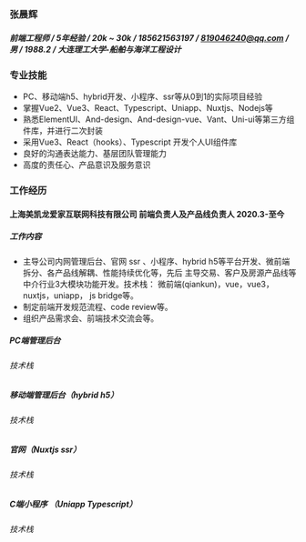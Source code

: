 ### 张晨辉
##### 前端工程师 / 5年经验 / 20k ~ 30k / 185621563197 / 819046240@qq.com / 男 / 1988.2 / 大连理工大学-船舶与海洋工程设计 
### 专业技能
* PC、移动端h5、hybrid开发、小程序、ssr等从0到1的实际项目经验
* 掌握Vue2、Vue3、React、Typescript、Uniapp、Nuxtjs、Nodejs等
* 熟悉ElementUI、And-design、And-design-vue、Vant、Uni-ui等第三方组件库，并进行二次封装
* 采用Vue3、React（hooks）、Typescript 开发个人UI组件库
* 良好的沟通表达能力、基层团队管理能力
* 高度的责任心、产品意识及服务意识
### 工作经历
#### 上海美凯龙爱家互联网科技有限公司 前端负责人及产品线负责人 2020.3-至今
##### 工作内容 
* 主导公司内网管理后台、官网 ssr 、小程序、hybrid h5等平台开发、微前端拆分、各产品线解耦、性能持续优化等，先后
主导交易、客户及房源产品线等中介行业3大模块功能开发。技术栈： 微前端(qiankun)，vue，vue3，nuxtjs，uniapp， js bridge等。
* 制定前端开发规范流程、code review等。
* 组织产品需求会、前端技术交流会等。

##### PC端管理后台
###### 技术栈

##### 移动端管理后台（hybrid h5）
###### 技术栈

##### 官网（Nuxtjs ssr）
###### 技术栈

##### C端小程序 （Uniapp Typescript）
###### 技术栈



